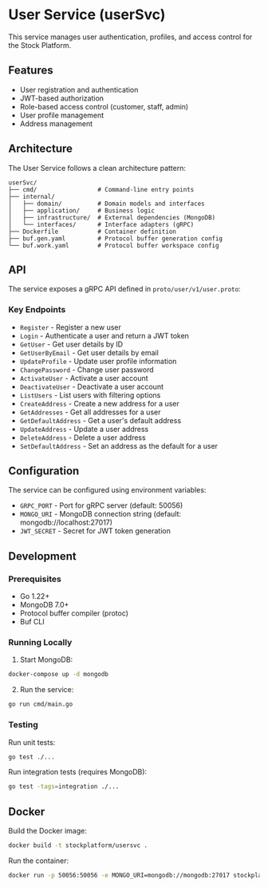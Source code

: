 # User Service (userSvc)

This service manages user authentication, profiles, and access control for the Stock Platform.

## Features

- User registration and authentication
- JWT-based authorization
- Role-based access control (customer, staff, admin)
- User profile management
- Address management

## Architecture

The User Service follows a clean architecture pattern:

```
userSvc/
├── cmd/                 # Command-line entry points
├── internal/
│   ├── domain/          # Domain models and interfaces
│   ├── application/     # Business logic
│   ├── infrastructure/  # External dependencies (MongoDB)
│   └── interfaces/      # Interface adapters (gRPC)
├── Dockerfile           # Container definition
├── buf.gen.yaml         # Protocol buffer generation config
└── buf.work.yaml        # Protocol buffer workspace config
```

## API

The service exposes a gRPC API defined in `proto/user/v1/user.proto`:

### Key Endpoints

- `Register` - Register a new user
- `Login` - Authenticate a user and return a JWT token
- `GetUser` - Get user details by ID
- `GetUserByEmail` - Get user details by email
- `UpdateProfile` - Update user profile information
- `ChangePassword` - Change user password
- `ActivateUser` - Activate a user account
- `DeactivateUser` - Deactivate a user account
- `ListUsers` - List users with filtering options
- `CreateAddress` - Create a new address for a user
- `GetAddresses` - Get all addresses for a user
- `GetDefaultAddress` - Get a user's default address
- `UpdateAddress` - Update a user address
- `DeleteAddress` - Delete a user address
- `SetDefaultAddress` - Set an address as the default for a user

## Configuration

The service can be configured using environment variables:

- `GRPC_PORT` - Port for gRPC server (default: 50056)
- `MONGO_URI` - MongoDB connection string (default: mongodb://localhost:27017)
- `JWT_SECRET` - Secret for JWT token generation

## Development

### Prerequisites

- Go 1.22+
- MongoDB 7.0+
- Protocol buffer compiler (protoc)
- Buf CLI

### Running Locally

1. Start MongoDB:

```bash
docker-compose up -d mongodb
```

2. Run the service:

```bash
go run cmd/main.go
```

### Testing

Run unit tests:

```bash
go test ./...
```

Run integration tests (requires MongoDB):

```bash
go test -tags=integration ./...
```

## Docker

Build the Docker image:

```bash
docker build -t stockplatform/usersvc .
```

Run the container:

```bash
docker run -p 50056:50056 -e MONGO_URI=mongodb://mongodb:27017 stockplatform/usersvc
```
